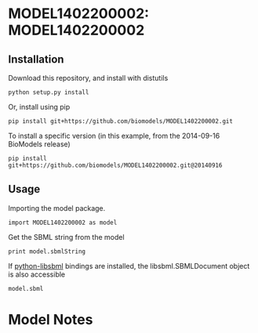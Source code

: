 # MODEL1402200002: MODEL1402200002

## Installation

Download this repository, and install with distutils

`python setup.py install`

Or, install using pip

`pip install git+https://github.com/biomodels/MODEL1402200002.git`

To install a specific version (in this example, from the 2014-09-16 BioModels release)

`pip install git+https://github.com/biomodels/MODEL1402200002.git@20140916`

## Usage

Importing the model package.

`import MODEL1402200002 as model`

Get the SBML string from the model

`print model.sbmlString`

If [python-libsbml](https://pypi.python.org/pypi/python-libsbml) bindings are
installed, the libsbml.SBMLDocument object is also accessible

`model.sbml`


# Model Notes



